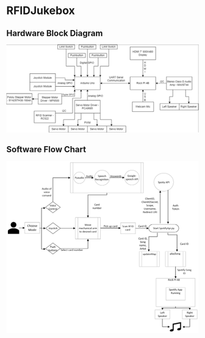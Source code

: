 # RFIDJukebox

## Hardware Block Diagram
![Hardware Block Diagram](https://github.com/ElizabethFatade/RFIDJukebox/blob/main/HardwareBlockDiagram.png)

## Software Flow Chart
![Software Flow Chart](https://github.com/ElizabethFatade/RFIDJukebox/blob/main/SoftwareFlowChart%20(1).png)

